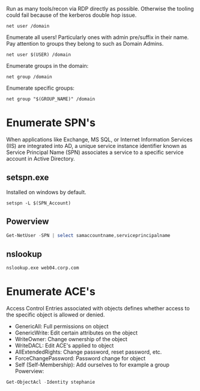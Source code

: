Run as many tools/recon via RDP directly as possible. Otherwise the tooling could fail because of the kerberos double hop issue.
```batch
net user /domain
```
Enumerate all users! Particularly ones with admin pre/suffix in their name. Pay attention to groups they belong to such as Domain Admins.
```batch
net user $(USER) /domain
```
Enumerate groups in the domain:
```batch
net group /domain
```
Enumerate specific groups:
```batch
net group "$(GROUP_NAME)" /domain
```
# Enumerate SPN's
When applications like Exchange, MS SQL, or Internet Information Services (IIS) are integrated into AD, a unique service instance identifier known as Service Principal Name (SPN) associates a service to a specific service account in Active Directory.
## setspn.exe
Installed on windows by default.
```batch
setspn -L $(SPN_Account)
```
## Powerview
```powershell
Get-NetUser -SPN | select samaccountname,serviceprincipalname
```
## nslookup
```batch
nslookup.exe web04.corp.com
```
# Enumerate ACE's
Access Control Entries associated with objects defines whether access to the specific object is allowed or denied.
* GenericAll: Full permissions on object
* GenericWrite: Edit certain attributes on the object
* WriteOwner: Change ownership of the object
* WriteDACL: Edit ACE's applied to object
* AllExtendedRights: Change password, reset password, etc.
* ForceChangePassword: Password change for object
* Self (Self-Membership): Add ourselves to for example a group
Powerview:
```powershell
Get-ObjectAcl -Identity stephanie
```
